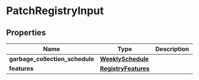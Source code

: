 # PatchRegistryInput

## Properties
| Name | Type | Description | Notes |
| ------------ | ------------- | ------------- | ------------- |
| **garbage_collection_schedule** | [**WeeklySchedule**](WeeklySchedule.md) |  | [optional]  |
| **features** | [**RegistryFeatures**](RegistryFeatures.md) |  | [optional]  |


